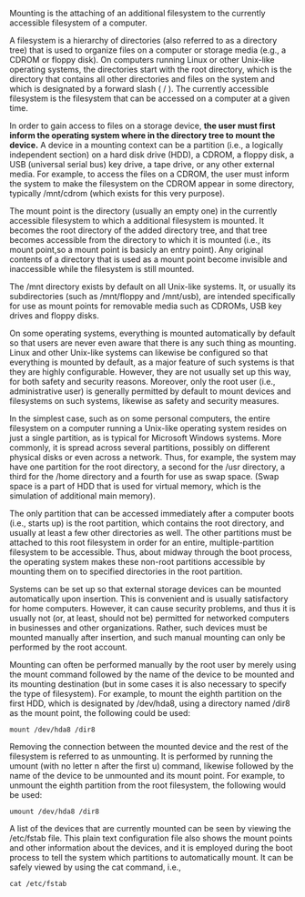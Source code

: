 Mounting is the attaching of an additional filesystem to the currently accessible filesystem of a computer.

A filesystem is a hierarchy of directories (also referred to as a directory tree) that is used to organize files on a computer or storage media (e.g., a CDROM or floppy disk). On computers running Linux or other Unix-like operating systems, the directories start with the root directory, which is the directory that contains all other directories and files on the system and which is designated by a forward slash ( / ). The currently accessible filesystem is the filesystem that can be accessed on a computer at a given time.

In order to gain access to files on a storage device, **the user must first inform the operating system where in the directory tree to mount the device.** A device in a mounting context can be a partition (i.e., a logically independent section) on a hard disk drive (HDD), a CDROM, a floppy disk, a USB (universal serial bus) key drive, a tape drive, or any other external media. For example, to access the files on a CDROM, the user must inform the system to make the filesystem on the CDROM appear in some directory, typically /mnt/cdrom (which exists for this very purpose).

The mount point is the directory (usually an empty one) in the currently accessible filesystem to which a additional filesystem is mounted. It becomes the root directory of the added directory tree, and that tree becomes accessible from the directory to which it is mounted (i.e., its mount point,so a mount point is basicly an entry point). Any original contents of a directory that is used as a mount point become invisible and inaccessible while the filesystem is still mounted.

The /mnt directory exists by default on all Unix-like systems. It, or usually its subdirectories (such as /mnt/floppy and /mnt/usb), are intended specifically for use as mount points for removable media such as CDROMs, USB key drives and floppy disks.

On some operating systems, everything is mounted automatically by default so that users are never even aware that there is any such thing as mounting. Linux and other Unix-like systems can likewise be configured so that everything is mounted by default, as a major feature of such systems is that they are highly configurable. However, they are not usually set up this way, for both safety and security reasons. Moreover, only the root user (i.e., administrative user) is generally permitted by default to mount devices and filesystems on such systems, likewise as safety and security measures.

In the simplest case, such as on some personal computers, the entire filesystem on a computer running a Unix-like operating system resides on just a single partition, as is typical for Microsoft Windows systems. More commonly, it is spread across several partitions, possibly on different physical disks or even across a network. Thus, for example, the system may have one partition for the root directory, a second for the /usr directory, a third for the /home directory and a fourth for use as swap space. (Swap space is a part of HDD that is used for virtual memory, which is the simulation of additional main memory).

The only partition that can be accessed immediately after a computer boots (i.e., starts up) is the root partition, which contains the root directory, and usually at least a few other directories as well. The other partitions must be attached to this root filesystem in order for an entire, multiple-partition filesystem to be accessible. Thus, about midway through the boot process, the operating system makes these non-root partitions accessible by mounting them on to specified directories in the root partition.

Systems can be set up so that external storage devices can be mounted automatically upon insertion. This is convenient and is usually satisfactory for home computers. However, it can cause security problems, and thus it is usually not (or, at least, should not be) permitted for networked computers in businesses and other organizations. Rather, such devices must be mounted manually after insertion, and such manual mounting can only be performed by the root account.

Mounting can often be performed manually by the root user by merely using the mount command followed by the name of the device to be mounted and its mounting destination (but in some cases it is also necessary to specify the type of filesystem). For example, to mount the eighth partition on the first HDD, which is designated by /dev/hda8, using a directory named /dir8 as the mount point, the following could be used:
```
mount /dev/hda8 /dir8
```
Removing the connection between the mounted device and the rest of the filesystem is referred to as unmounting. It is performed by running the umount (with no letter n after the first u) command, likewise followed by the name of the device to be unmounted and its mount point. For example, to unmount the eighth partition from the root filesystem, the following would be used:
```
umount /dev/hda8 /dir8
```
A list of the devices that are currently mounted can be seen by viewing the /etc/fstab file. This plain text configuration file also shows the mount points and other information about the devices, and it is employed during the boot process to tell the system which partitions to automatically mount. It can be safely viewed by using the cat command, i.e.,
```
cat /etc/fstab
```